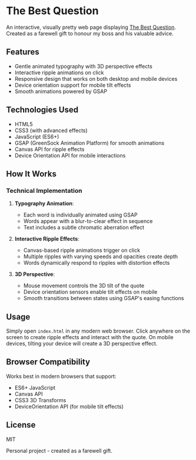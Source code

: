 # The Best Question

An interactive, visually pretty web page displaying [The Best Question](https://www.goodreads.com/book/show/59317244-living-fearless).
Created as a farewell gift to honour my boss and his valuable advice.

## Features

- Gentle animated typography with 3D perspective effects
- Interactive ripple animations on click
- Responsive design that works on both desktop and mobile devices
- Device orientation support for mobile tilt effects
- Smooth animations powered by GSAP

## Technologies Used

- HTML5
- CSS3 (with advanced effects)
- JavaScript (ES6+)
- GSAP (GreenSock Animation Platform) for smooth animations
- Canvas API for ripple effects
- Device Orientation API for mobile interactions

## How It Works

### Technical Implementation

1. **Typography Animation**:
   - Each word is individually animated using GSAP
   - Words appear with a blur-to-clear effect in sequence
   - Text includes a subtle chromatic aberration effect

2. **Interactive Ripple Effects**:
   - Canvas-based ripple animations trigger on click
   - Multiple ripples with varying speeds and opacities create depth
   - Words dynamically respond to ripples with distortion effects

3. **3D Perspective**:
   - Mouse movement controls the 3D tilt of the quote
   - Device orientation sensors enable tilt effects on mobile
   - Smooth transitions between states using GSAP's easing functions

## Usage

Simply open `index.html` in any modern web browser. Click anywhere on the screen to create ripple effects and interact with the quote. On mobile devices, tilting your device will create a 3D perspective effect.

## Browser Compatibility

Works best in modern browsers that support:
- ES6+ JavaScript
- Canvas API
- CSS3 3D Transforms
- DeviceOrientation API (for mobile tilt effects)

## License

MIT

Personal project - created as a farewell gift.
